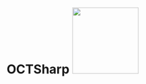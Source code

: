 # OCTSharp <img src="https://user-images.githubusercontent.com/109831624/215006791-7a1f1390-2215-4581-8b57-dd46fb2e667e.png" width="150" height="150">

